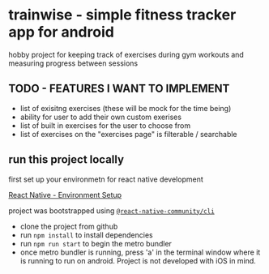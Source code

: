 # trainwise - simple fitness tracker app for android

hobby project for keeping track of exercises during gym workouts and measuring progress between sessions

## TODO - FEATURES I WANT TO IMPLEMENT

- list of exisitng exercises (these will be mock for the time being)
- ability for user to add their own custom exerises
- list of built in exercises for the user to choose from
- list of exercises on the "exercises page" is filterable / searchable

## run this project locally

first set up your environmetn for react native development

[React Native - Environment Setup](https://reactnative.dev/docs/environment-setup)

project was bootstrapped using [`@react-native-community/cli`](https://github.com/react-native-community/cli)

- clone the project from github
- run `npm install` to install dependencies
- run `npm run start` to begin the metro bundler
- once metro bundler is running, press 'a' in the terminal window where it is running to run on android. Project is not developed with iOS in mind.
